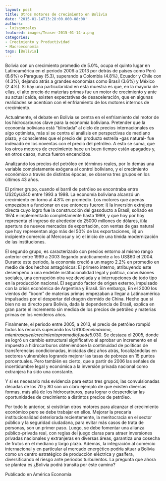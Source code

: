 ```yaml
---
layout: post
title: Otros motores de crecimiento en Bolivia
date: '2015-01-14T13:28:00.000-08:00'
authors:
- luisgonzales
featured: images/Teaser-2015-01-14-a.png
categories:
- Crecimiento y Productividad
- Macroeconomía 
tags: [Bolivia]
---
```


Bolivia con un crecimiento promedio de  5.0%, ocupa el quinto lugar  en Latinoamérica en el periodo 2006 a 2013 por detrás de países como Perú (6.6%) o Paraguay (5.3), superando  a  Colombia (4.8%), Ecuador y  Chile con (4.3%), dejando atrás a grandes economías como Brasil (3.6%) y México (2.4%). Si hay una particularidad en esta muestra es que, en la mayoría de ellas, el alto precio de materias primas fue un motor de crecimiento y ante su actual caída, existen expectativas de desaceleración, que en algunas realidades se acentúan con el enfriamiento de los motores internos de crecimiento.

Actualmente, el debate en Bolivia se centra en el enfriamiento del motor de los hidrocarburos clave para la economía boliviana. Pretender que la economía boliviana está “blindada” al ciclo de precios  internacionales es algo optimista, más si se centra el análisis en perspectivas de mediano plazo, y conscientes que el precio del producto estrella  -gas natural- fue indexado en los noventas con el precio del petróleo. A esto se suma, que los otros motores de crecimiento hace un buen tiempo  están apagados y, en otros casos, nunca fueron encendidos.

Analizando los precios del petróleo en términos reales, por lo demás una variable completamente exógena al control boliviano, y el crecimiento económico a través de distintas épocas, se observa tres grupos en los últimos 43 años.

El primer grupo, cuando el barril de petróleo se encontraba  entre US$20 y US$40 entre 1993 a 1998. La economía boliviana alcanzó un crecimiento en torno al 4.8% en promedio. Los motores que apenas empezaban a funcionar en ese entonces fueron: i) la inversión extrajera directa cuyo logro fue la construcción del gasoducto a Brasil, soñado en 1974  e implementado completamente hasta 1999, y que hoy por hoy representa el ingreso de alrededor de 25000 millones de dólares, ii)la apertura de nuevos mercados de exportación, con ventas de gas natural que hoy representan algo más del 50% de las exportaciones, iii) un incipiente comercio al Mercosur y iv) el inicio de una tímida modernización de las instituciones.

El segundo grupo, es caracterizado con precios entorno al mismo rango anterior entre  1999 a 2003 llegando prácticamente a los US$60 el 2004. Durante este periodo,  la economía creció a un magro 2.2% en promedio en medio de dos hechos antagónicos: El primero interno, atribuyendo este desempeño a una endeble institucionalidad legal y política,  convulsiones sociales, una corrupción otra vez develada y a interrupciones de todo tipo en la producción nacional. El segundo factor de origen externo, impulsado con la crisis económica de Argentina y Brasil. Sin embargo, En el 2000 los vientos del “boom” de materias primas empezaban a llegar a Latinoamérica impulsados por el despertar del dragón dormido de China. Hecho que si bien no es directo para Bolivia, dada la dependencia de Brasil,  explica en gran parte el incremento sin medida de los precios de petróleo y materias primas en los venideros años.

Finalmente, el periodo entre 2005, a 2013, el precio de petróleo rompió todos los records superando los US$100 en el máximo, mientras que el crecimiento promedio fue de 5.0% prácticamente igual  a los periodos cuando el precio estaba entorno a US$30. Se destaca el 2005, donde se logró un cambio estructural significativo al aprobar un incremento en el impuesto a hidrocarburos obteniéndose  la continuidad de políticas de transferencias condicionadas, iniciadas diez años atrás, focalizándolas en sectores vulnerables logrando mejorar las tasas de pobreza en 15 puntos porcentuales. Pero también es cierto, que a partir de 2006 las señales de incertidumbre legal y económica a la inversión privada nacional como  extranjera ha sido una constante.

Y si es necesario más evidencia para estos tres grupos, las convulsionadas décadas de los 70 y 80 son un claro ejemplo de que existen diversas formas, más allá de los hidrocarburos, para lograr o desperdiciar las oportunidades de crecimiento a distintos precios de petróleo.

Por todo lo anterior, si existirían otros motores para alcanzar el crecimiento económico pero se debe trabajar en ellos. Mejorar la precaria institucionalidad deteriorada recientemente, la meritocracia en el sector público y la seguridad ciudadana, para evitar más casos de trata de personas, son un primer paso. Luego, se debe fomentar una alianza público-privada real, con reglas del juego claras para atraer inversiones privadas nacionales y extranjeras en diversas áreas, garantiza una cosecha de frutos en el mediano y largo plazo. Además, la integración al comercio internacional y en particular al mercado energético podría situar a Bolivia como un centro estratégico de producción eléctrica y gasífera, diversificando el riesgo ante periodos turbulentos. La pregunta que ahora se plantea es ¿Bolivia podrá transita por éste camino?

Publicado en América Economía
